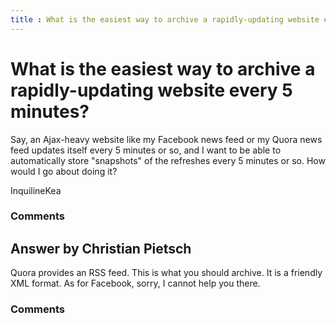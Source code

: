 ```yaml
---
title : What is the easiest way to archive a rapidly-updating website every 5 minutes?
---
```

What is the easiest way to archive a rapidly-updating website every 5 minutes?
=====================
Say, an Ajax-heavy website like my Facebook news feed or my Quora news
feed updates itself every 5 minutes or so, and I want to be able to
automatically store "snapshots" of the refreshes every 5 minutes or so.
How would I go about doing it?

InquilineKea

### Comments ###


Answer by Christian Pietsch
----------------
Quora provides an RSS feed. This is what you should archive. It is a
friendly XML format. As for Facebook, sorry, I cannot help you there.

### Comments ###

